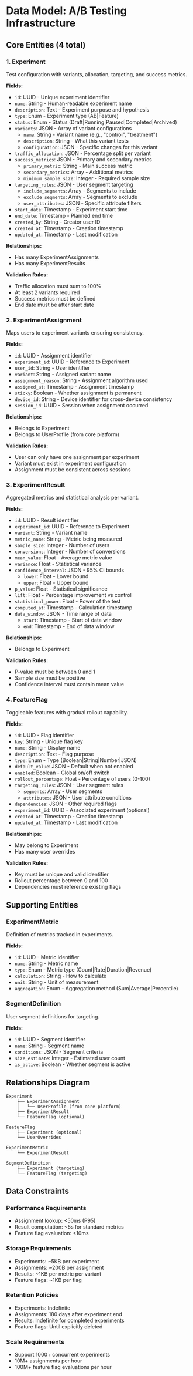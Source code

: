 # Data Model: A/B Testing Infrastructure

## Core Entities (4 total)

### 1. Experiment
Test configuration with variants, allocation, targeting, and success metrics.

**Fields:**
- `id`: UUID - Unique experiment identifier
- `name`: String - Human-readable experiment name
- `description`: Text - Experiment purpose and hypothesis
- `type`: Enum - Experiment type (AB|Feature)
- `status`: Enum - Status (Draft|Running|Paused|Completed|Archived)
- `variants`: JSON - Array of variant configurations
  - `name`: String - Variant name (e.g., "control", "treatment")
  - `description`: String - What this variant tests
  - `configuration`: JSON - Specific changes for this variant
- `traffic_allocation`: JSON - Percentage split per variant
- `success_metrics`: JSON - Primary and secondary metrics
  - `primary_metric`: String - Main success metric
  - `secondary_metrics`: Array<String> - Additional metrics
  - `minimum_sample_size`: Integer - Required sample size
- `targeting_rules`: JSON - User segment targeting
  - `include_segments`: Array<String> - Segments to include
  - `exclude_segments`: Array<String> - Segments to exclude
  - `user_attributes`: JSON - Specific attribute filters
- `start_date`: Timestamp - Experiment start time
- `end_date`: Timestamp - Planned end time
- `created_by`: String - Creator user ID
- `created_at`: Timestamp - Creation timestamp
- `updated_at`: Timestamp - Last modification

**Relationships:**
- Has many ExperimentAssignments
- Has many ExperimentResults

**Validation Rules:**
- Traffic allocation must sum to 100%
- At least 2 variants required
- Success metrics must be defined
- End date must be after start date

### 2. ExperimentAssignment
Maps users to experiment variants ensuring consistency.

**Fields:**
- `id`: UUID - Assignment identifier
- `experiment_id`: UUID - Reference to Experiment
- `user_id`: String - User identifier
- `variant`: String - Assigned variant name
- `assignment_reason`: String - Assignment algorithm used
- `assigned_at`: Timestamp - Assignment timestamp
- `sticky`: Boolean - Whether assignment is permanent
- `device_id`: String - Device identifier for cross-device consistency
- `session_id`: UUID - Session when assignment occurred

**Relationships:**
- Belongs to Experiment
- Belongs to UserProfile (from core platform)

**Validation Rules:**
- User can only have one assignment per experiment
- Variant must exist in experiment configuration
- Assignment must be consistent across sessions

### 3. ExperimentResult
Aggregated metrics and statistical analysis per variant.

**Fields:**
- `id`: UUID - Result identifier
- `experiment_id`: UUID - Reference to Experiment
- `variant`: String - Variant name
- `metric_name`: String - Metric being measured
- `sample_size`: Integer - Number of users
- `conversions`: Integer - Number of conversions
- `mean_value`: Float - Average metric value
- `variance`: Float - Statistical variance
- `confidence_interval`: JSON - 95% CI bounds
  - `lower`: Float - Lower bound
  - `upper`: Float - Upper bound
- `p_value`: Float - Statistical significance
- `lift`: Float - Percentage improvement vs control
- `statistical_power`: Float - Power of the test
- `computed_at`: Timestamp - Calculation timestamp
- `data_window`: JSON - Time range of data
  - `start`: Timestamp - Start of data window
  - `end`: Timestamp - End of data window

**Relationships:**
- Belongs to Experiment

**Validation Rules:**
- P-value must be between 0 and 1
- Sample size must be positive
- Confidence interval must contain mean value

### 4. FeatureFlag
Toggleable features with gradual rollout capability.

**Fields:**
- `id`: UUID - Flag identifier
- `key`: String - Unique flag key
- `name`: String - Display name
- `description`: Text - Flag purpose
- `type`: Enum - Type (Boolean|String|Number|JSON)
- `default_value`: JSON - Default when not enabled
- `enabled`: Boolean - Global on/off switch
- `rollout_percentage`: Float - Percentage of users (0-100)
- `targeting_rules`: JSON - User segment rules
  - `segments`: Array<String> - User segments
  - `attributes`: JSON - User attribute conditions
- `dependencies`: JSON - Other required flags
- `experiment_id`: UUID - Associated experiment (optional)
- `created_at`: Timestamp - Creation timestamp
- `updated_at`: Timestamp - Last modification

**Relationships:**
- May belong to Experiment
- Has many user overrides

**Validation Rules:**
- Key must be unique and valid identifier
- Rollout percentage between 0 and 100
- Dependencies must reference existing flags

## Supporting Entities

### ExperimentMetric
Definition of metrics tracked in experiments.

**Fields:**
- `id`: UUID - Metric identifier
- `name`: String - Metric name
- `type`: Enum - Metric type (Count|Rate|Duration|Revenue)
- `calculation`: String - How to calculate
- `unit`: String - Unit of measurement
- `aggregation`: Enum - Aggregation method (Sum|Average|Percentile)

### SegmentDefinition
User segment definitions for targeting.

**Fields:**
- `id`: UUID - Segment identifier
- `name`: String - Segment name
- `conditions`: JSON - Segment criteria
- `size_estimate`: Integer - Estimated user count
- `is_active`: Boolean - Whether segment is active

## Relationships Diagram

```
Experiment
    ├── ExperimentAssignment
    │   └── UserProfile (from core platform)
    ├── ExperimentResult
    └── FeatureFlag (optional)

FeatureFlag
    ├── Experiment (optional)
    └── UserOverrides

ExperimentMetric
    └── ExperimentResult

SegmentDefinition
    ├── Experiment (targeting)
    └── FeatureFlag (targeting)
```

## Data Constraints

### Performance Requirements
- Assignment lookup: <50ms (P95)
- Result computation: <5s for standard metrics
- Feature flag evaluation: <10ms

### Storage Requirements
- Experiments: ~5KB per experiment
- Assignments: ~200B per assignment
- Results: ~1KB per metric per variant
- Feature flags: ~1KB per flag

### Retention Policies
- Experiments: Indefinite
- Assignments: 180 days after experiment end
- Results: Indefinite for completed experiments
- Feature flags: Until explicitly deleted

### Scale Requirements
- Support 1000+ concurrent experiments
- 10M+ assignments per hour
- 100M+ feature flag evaluations per hour